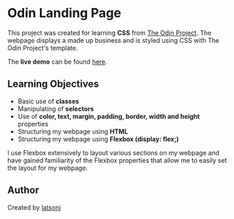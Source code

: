 # Odin Landing Page

This project was created for learning **CSS** from [The Odin Project](https://www.theodinproject.com/lessons/foundations-landing-page). The webpage displays a made up business and is styled using CSS with The Odin Project's template.

The **live demo** can be found [here](https://latsonj.github.io/odin-landing-page/).

## Learning Objectives

 - Basic use of **classes**
 - Manipulating of **selectors**
 - Use of **color, text, margin, padding, border, width and height** properties
 - Structuring my webpage using **HTML**
 - Structuring my webpage using **Flexbox (display: flex;)**
 
I use Flexbox extensively to layout various sections on my webpage and have gained familiarity of the Flexbox properties that allow me to easily set the layout for my webpage.

## Author

Created by [latsonj](https://github.com/latsonj)